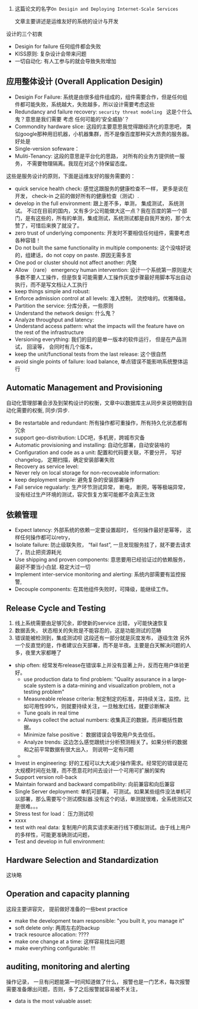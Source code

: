 1. 这篇论文的名字`On Desigin and Deploying Internet-Scale Services`

   文章主要讲述是运维友好的系统的设计与开发

设计的三个初衷 

* Desigin for failure  任何组件都会失败
* KISS原则: 复杂设计会带来问题
* 一切自动化: 有人工参与的就会导致失败增加

## 应用整体设计 (Overall Application Desigin)
* Desigin For Failure: 系统是由很多组件组成的，组件需要合作，但是任何组件都可能失败，系统越大，失败越多，所以设计需要考虑这些
* Redundancy and failure recovery:  `security threat modeling ` 这是个什么鬼？意思是我们需要 考虑 任何可能的‘安全威胁’？
* Commondity hardware slice: 这段的主要意思我觉得跟经济化的意思吧， 类似google那种用旧机器，小机器集群，而不是像百度那种买大昂贵的服务器。 好处是
* Single-version sofeware： 
* Muliti-Tenancy: 这段的意思是平台化的思路， 对所有的业务方提供统一服务， 不需要物理隔离。我现在对这个持保留态度。

这些是服务设计的原则，下面是运维友好的服务需要的： 

* quick service health check: 感觉这跟服务的健康检查不一样， 更多是说在开发， check-in 之前的做好所有的健康检查（测试）.
* develop in the full environment:   跟上差不多，单测， 集成测试， 系统测试。 不过在目前的国内，又有多少公司能做大这一点？我在百度的第一个部门，是有这些的，所有的单测，集成测试，系统测试都是自我开发的，那个太赞了，可惜后来换了就没了。
* zero trust of underlying components: 开发时不要相信任何组件，需要考虑各种容错！
* Do not built the same functionality in multiple components: 这个没啥好说的，组建话，do not copy on paste. 原因无需多言
* One pod or cluster should not affect another: 内聚
* Allow （rare） emergency human intervention: 设计一个系统第一原则是大多数不要人工操作，但是恢复可能需要人工操作灰度步骤最好用脚本写出自动执行，而不是写文档让人工执行
* keep things simple and robust: 
* Enforce admission control at all levels: 准入控制， 流控啥的。优雅降级。
* Partition the service: 分库分表，一些原则
* Understand the network design:  什么鬼？
* Analyze throughput and latency: 
* Understand access pattern: what the impacts will the feature have on the rest of the infrastructure
* Versioning everything: 我们的目的是单一版本的软件运行， 但是在产品测试， 回滚等， 会同时有几个版本，
* keep the unit/functional tests from the last release: 这个很自然
* avoid single points of failure: load balance, 单点错误不能影响系统整体运行

## Automatic Management and Provisioning
自动化管理部署会涉及到架构设计的权衡，文章中以数据库主从同步来说明做到自动化需要的权衡, 同步/异步.

* Be restartable and redundant: 所有操作都可重操作，所有持久化状态都有冗余
* support geo-distribution: LDC吧，多机房，跨城市灾备
* Automatic provisioning and installing: 自动化部署，自动安装啥的
* Configuration and code as a unit: 配置和代码要关联，不要分开， 写好changelog， 定期扫描，确定安装部署失败
* Recovery as service level: 
* Never rely on local storage for non-recoveable information: 
* keep deployment simple: 避免复杂的安装部署操作
* Fail service regualarly: 生产环节测试异常， 断电， 断网，等等极端异常，没有经过生产环境的测试，容灾恢复方案可能都不会真正生效

## 依赖管理

* Expect latency: 外部系统的依赖一定要设置超时， 任何操作最好是幂等， 这样任何操作都可以retry， 
* Isolate failure: 防止级联失败， “fail fast”, 一旦发现服务挂了，就不要去请求了，防止把资源耗光
* Use shipping and proven components: 意思要用已经验证过的依赖服务， 最好不要当小白鼠. 稳定大过一切
* Implement inter-service monitoring and alerting: 系统内部需要有监控报警, 
* Decouple components: 在其他组件失败时，可降级，能继续工作。

## Release Cycle and Testing

1. 线上系统需要由足够冗余，即使新的service 出错， y可能快速恢复
2. 数据丢失， 状态相关的失败是不能容忍的，这是功能测试的范畴
3. 错误能被检测到，集成测试呗
这段还有一部分就是灰度发布， 逐级生效
另外一个反直觉的是，作者建议白天部署，而不是半夜。主要是白天解决问题的人多，夜里大家都睡了

* ship often: 经常发布release在错误率上并没有显著上升，反而在用户体验更好。
	* use production data to find problem:  "Quality assurance in a large-scale  system is a data-mining and visualization problem, not a testing problem"
	* Measureable release criteria:  制定制定的标准，并持续关注，监控。比如可用性99%，则就要持续关注，一旦触发红线，就要诊断解决
	* Tune goals in real time
	* Always collect the actual numbers: 收集真正的数据，而非概括性数据。
	* Minimize false positive： 数据错误会导致用户失去信任。
	* Analyze trends: 这边怎么感觉跟统计分析预测相关了。如果分析的数据和之前平常数据有很大出入， 则说明一定有问题
	* 
* Invest in engineering: 好的工程可以大大减少操作需求。经常犯的错误是花大规模时间在处理，而不愿意花时间去设计一个可用可扩展的架构
* Support version roll-back
* Maintain forward and backward compatibility: 向前兼容和向后兼容
* Single Server deployment: 单机可部署， 可测试。如果某些组件没法单机可以部署，那么需要写个测试模拟器.没有这个的话，单测就很难，全系统测试又是很难。。。
* Stress test for load： 压力测试呗
* xxxx
* test with real data:  复制用户的真实请求来进行线下模拟测试。由于线上用户的多样性，可能更准确测试问题，
* Test and develop in full environment: 


## Hardware Selection and Standardization
这块略

## Operation and capacity planning
这段主要讲容灾， 提前做好准备的一些best practice

* make the development team responsible: "you built it, you manage it"
* soft delete only: 两周左右的backup
* track resource allocation: ???? 
* make one change at a time: 这样容易找出问题
* make everything configurable: !!!

## auditing, monitoring and alerting
操作记录， 一旦有问题能第一时间知道做了什么，
报警也是一门艺术，每次报警需要准备爆出问题，否则，多了之后报警就容易被不关注，

* data is the most valuable asset: 
